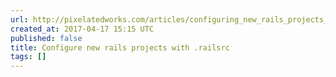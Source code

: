```yaml
---
url: http://pixelatedworks.com/articles/configuring_new_rails_projects_with_railsrc_and_templates/
created_at: 2017-04-17 15:15 UTC
published: false
title: Configure new rails projects with .railsrc
tags: []
---
```



